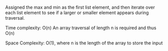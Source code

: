 Assigned the max and min as the first list element, and then iterate over each list element to see if a larger or smaller element appears during traversal.

Time complexity: O(n) An array traversal of length n is required and thus O(n)

Space Complexity: O(1), where n is the length of the array to store the input
